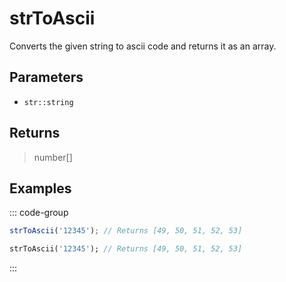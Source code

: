 # strToAscii <Lang dart js />

Converts the given string to ascii code and returns it as an array.

## Parameters

- `str::string`

## Returns

> number[]

## Examples

::: code-group

```javascript [JavaScript]
strToAscii('12345'); // Returns [49, 50, 51, 52, 53]
```

```dart [Dart]
strToAscii('12345'); // Returns [49, 50, 51, 52, 53]
```

:::
